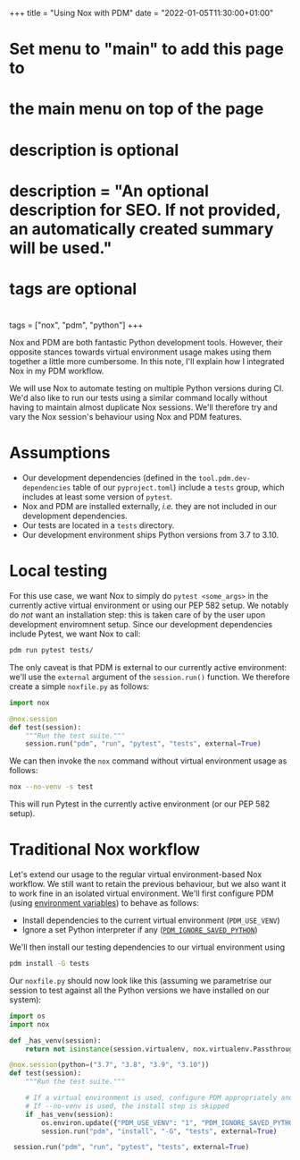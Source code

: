 +++
title = "Using Nox with PDM"
date = "2022-01-05T11:30:00+01:00"

#
# Set menu to "main" to add this page to
# the main menu on top of the page
#
#
# description is optional
#
# description = "An optional description for SEO. If not provided, an automatically created summary will be used."

#
# tags are optional
#
tags = ["nox", "pdm", "python"]
+++

Nox and PDM are both fantastic Python development tools. However, their opposite stances towards virtual environment usage makes using them together a little more cumbersome. In this note, I'll explain how I integrated Nox in my PDM workflow.

We will use Nox to automate testing on multiple Python versions during CI. We'd also like to run our tests using a similar command locally without having to maintain almost duplicate Nox sessions. We'll therefore try and vary the Nox session's behaviour using Nox and PDM features.

# Assumptions

* Our development dependencies (defined in the `tool.pdm.dev-dependencies` table of our `pyproject.toml`) include a `tests` group, which includes at least some version of `pytest`.
* Nox and PDM are installed externally, *i.e.* they are not included in our development dependencies.
* Our tests are located in a `tests` directory.
* Our development environment ships Python versions from 3.7 to 3.10.

# Local testing

For this use case, we want Nox to simply do `pytest <some_args>` in the currently active virtual environment or using our PEP 582 setup. We notably do *not* want an installation step: this is taken care of by the user upon development enviromnent setup. Since our development dependencies include Pytest, we want Nox to call:

```bash
pdm run pytest tests/
```

The only caveat is that PDM is external to our currently active environment: we'll use the `external` argument of the `session.run()` function. We therefore create a simple `noxfile.py` as follows:

```python
import nox

@nox.session
def test(session):
    """Run the test suite."""
    session.run("pdm", "run", "pytest", "tests", external=True)
```

We can then invoke the `nox` command without virtual environment usage as follows:

```bash
nox --no-venv -s test
```

This will run Pytest in the currently active environment (or our PEP 582 setup).

# Traditional Nox workflow

Let's extend our usage to the regular virtual environment-based Nox workflow. We still want to retain the previous behaviour, but we also want it to work fine in an isolated virtual environment. We'll first configure PDM (using [environment variables](https://pdm.fming.dev/configuration/)) to behave as follows:

- Install dependencies to the current virtual environment (`PDM_USE_VENV`)
- Ignore a set Python interpreter if any ([`PDM_IGNORE_SAVED_PYTHON`](https://pdm.fming.dev/usage/advanced/#use-nox-as-the-runner))

We'll then install our testing dependencies to our virtual environment using

```bash
pdm install -G tests
```

Our `noxfile.py` should now look like this (assuming we parametrise our session to test against all the Python versions we have installed on our system):

```python
import os
import nox

def _has_venv(session):
    return not isinstance(session.virtualenv, nox.virtualenv.PassthroughEnv)

@nox.session(python=("3.7", "3.8", "3.9", "3.10"))
def test(session):
    """Run the test suite."""

    # If a virtual environment is used, configure PDM appropriately and install
    # If --no-venv is used, the install step is skipped
    if _has_venv(session):
        os.environ.update({"PDM_USE_VENV": "1", "PDM_IGNORE_SAVED_PYTHON": "1"})
        session.run("pdm", "install", "-G", "tests", external=True)

 session.run("pdm", "run", "pytest", "tests", external=True)
```
